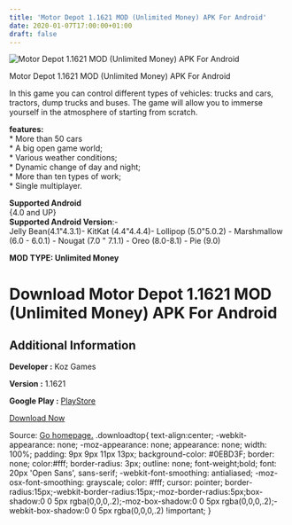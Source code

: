 ```yaml
---
title: 'Motor Depot 1.1621 MOD (Unlimited Money) APK For Android'
date: 2020-01-07T17:00:00+01:00
draft: false
---
```


![Motor Depot 1.1621 MOD (Unlimited Money) APK For Android](https://i1.wp.com/apkhome.net/wp-content/uploads/2020/01/Motor-Depot-1.1621-MOD-Unlimited-Money.png "Motor Depot 1.1621 MOD (Unlimited Money) APK For Android")

  

Motor Depot 1.1621 MOD (Unlimited Money) APK For Android

In this game you can control different types of vehicles: trucks and cars, tractors, dump trucks and buses. The game will allow you to immerse yourself in the atmosphere of starting from scratch.

**features:**  
\* More than 50 cars  
\* A big open game world;  
\* Various weather conditions;  
\* Dynamic change of day and night;  
\* More than ten types of work;  
\* Single multiplayer.

**Supported Android**  
{4.0 and UP}  
**Supported Android Version**:-  
Jelly Bean(4.1"4.3.1)- KitKat (4.4"4.4.4)- Lollipop (5.0"5.0.2) - Marshmallow (6.0 - 6.0.1) - Nougat (7.0 " 7.1.1) - Oreo (8.0-8.1) - Pie (9.0)

**MOD TYPE: Unlimited Money**

Download Motor Depot 1.1621 MOD (Unlimited Money) APK For Android
=================================================================

Additional Information
----------------------

**Developer :** Koz Games

**Version :** 1.1621

**Google Play :** [PlayStore](https://play.google.com/store/apps/details?id=com.kozgames.motordepot)

  

[Download Now](https://store4app.co/post/motor-depot-1-1621-mod-unlimited-money-apk-for-android_1578412767)

  
Source: [Go homepage.](https://store4app.co/post/motor-depot-1-1621-mod-unlimited-money-apk-for-android_1578412767) .downloadtop{ text-align:center; -webkit-appearance: none; -moz-appearance: none; appearance: none; width: 100%; padding: 9px 9px 11px 13px; background-color: #0EBD3F; border: none; color:#fff; border-radius: 3px; outline: none; font-weight;bold; font: 20px 'Open Sans', sans-serif; -webkit-font-smoothing: antialiased; -moz-osx-font-smoothing: grayscale; color: #fff; cursor: pointer; border-radius:15px;-webkit-border-radius:15px;-moz-border-radius:5px;box-shadow:0 0 5px rgba(0,0,0,.2);-moz-box-shadow:0 0 5px rgba(0,0,0,.2);-webkit-box-shadow:0 0 5px rgba(0,0,0,.2) !important; }